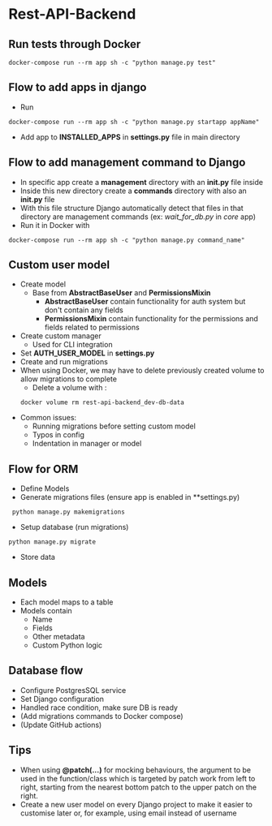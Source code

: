 # Rest-API-Backend

## Run tests through Docker
```shell
docker-compose run --rm app sh -c "python manage.py test"
```

## Flow to add apps in django
* Run 
```shell
docker-compose run --rm app sh -c "python manage.py startapp appName"  
```
* Add app to **INSTALLED_APPS** in **settings.py** file in main directory

## Flow to add management command to Django
* In specific app create a **management** directory with an **__init__.py** file inside
* Inside this new directory create a **commands** directory with also an **__init__.py** file
* With this file structure Django automatically detect that files in that directory are management commands (ex: *wait_for_db.py* in *core* app)
* Run it in Docker with 
```shell
docker-compose run --rm app sh -c "python manage.py command_name"
```


## Custom user model
* Create model
  * Base from **AbstractBaseUser** and **PermissionsMixin**
    * **AbstractBaseUser** contain functionality for auth system but don't contain any fields
    * **PermissionsMixin** contain functionality for the permissions and fields related to permissions
* Create custom manager
  * Used for CLI integration
* Set **AUTH_USER_MODEL** in **settings.py**
* Create and run migrations
* When using Docker, we may have to delete previously created volume to allow migrations to complete
  * Delete a volume with :
  ```shell 
  docker volume rm rest-api-backend_dev-db-data
  ```
* Common issues:
  * Running migrations before setting custom model
  * Typos in config
  * Indentation in manager or model


## Flow for ORM
* Define Models
* Generate migrations files (ensure app is enabled in **settings.py) 
```shell
 python manage.py makemigrations
```
* Setup database (run migrations)
```shell
python manage.py migrate
```
* Store data

## Models 
* Each model maps to a table
* Models contain
  * Name
  * Fields
  * Other metadata
  * Custom Python logic

## Database flow
* Configure PostgresSQL service 
* Set Django configuration
* Handled race condition, make sure DB is ready
* (Add migrations commands to Docker compose)
* (Update GitHub actions)


## Tips
* When using **@patch(...)** for mocking behaviours, the argument to be used in the function/class which is targeted by patch work from left to right, starting from the nearest bottom patch to the upper patch on the right.
* Create a new user model on every Django project to make it easier to customise later or, for example, using email instead of username 